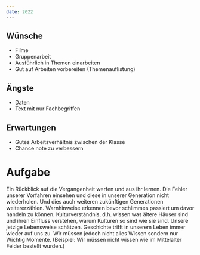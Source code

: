 ```yaml
---
date: 2022
---
```

## Wünsche
- Filme
- Gruppenarbeit
- Ausführlich in Themen einarbeiten
- Gut auf Arbeiten vorbereiten (Themenauflistung)
## Ängste
- Daten
- Text mit nur Fachbegriffen
## Erwartungen
- Gutes Arbeitsverhältnis zwischen der Klasse
- Chance note zu verbessern


# Aufgabe
Ein Rückblick auf die Vergangenheit werfen und aus ihr lernen. Die Fehler unserer Vorfahren einsehen und diese in unserer Generation nicht wiederholen. Und dies auch weiteren zukünftigen Generationen weitererzählen. Warnhinweise erkennen bevor schlimmes passiert um davor handeln zu können. Kulturverständnis, d.h. wissen was ältere Häuser sind und ihren Einfluss verstehen, warum Kulturen so sind wie sie sind. Unsere jetzige Lebensweise schätzen. Geschichte trifft in unserem Leben immer wieder auf uns zu. 
Wir müssen jedoch nicht alles Wissen sondern nur Wichtig Momente. (Beispiel: Wir müssen nicht wissen wie im Mittelalter Felder bestellt wurden.)
